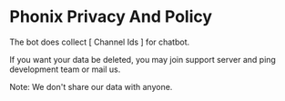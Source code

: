 # Phonix Privacy And Policy 

The bot does collect [ Channel Ids ] for chatbot.

If you want your data be deleted, you may join support server and ping development team or mail us.

Note: We don't share our data with anyone.
